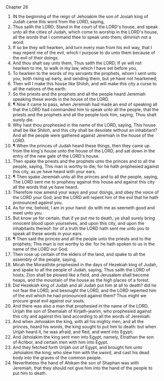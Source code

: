 

Chapter 26

1. IN the beginning of the reign of Jehoiakim the son of Josiah king of Judah came this word from the LORD, saying,
2. Thus saith the LORD; Stand in the court of the LORD's house, and speak unto all the cities of Judah, which come to worship in the LORD's house, all the words that I command thee to speak unto them; diminish not a word:
3. If so be they will hearken, and turn every man from his evil way, that I may repent me of the evil, which I purpose to do unto them because of the evil of their doings.
4. And thou shalt say unto them, Thus saith the LORD; If ye will not hearken to me, to walk in my law, which I have set before you,
5. To hearken to the words of my servants the prophets, whom I sent unto you, both rising up early, and sending them, but ye have not hearkened;
6. Then will I make this house like Shiloh, and will make this city a curse to all the nations of the earth.
7. So the priests and the prophets and all the people heard Jeremiah speaking these words in the house of the LORD.
8. ¶ Now it came to pass, when Jeremiah had made an end of speaking all that the LORD had commanded him to speak unto all the people, that the priests and the prophets and all the people took him, saying, Thou shalt surely die.
9. Why hast thou prophesied in the name of the LORD, saying, This house shall be like Shiloh, and this city shall be desolate without an inhabitant?  And all the people were gathered against Jeremiah in the house of the LORD.
10. ¶ When the princes of Judah heard these things, then they came up from the king's house unto the house of the LORD, and sat down in the entry of the new gate of the LORD's house.
11. Then spake the priests and the prophets unto the princes and to all the people, saying, This man is worthy to die; for he hath prophesied against this city, as ye have heard with your ears.
12. ¶ Then spake Jeremiah unto all the princes and to all the people, saying, The LORD sent me to prophesy against this house and against this city all the words that ye have heard.
13. Therefore now amend your ways and your doings, and obey the voice of the LORD your God; and the LORD will repent him of the evil that he hath pronounced against you.
14. As for me, behold, I am in your hand: do with me as seemeth good and meet unto you.
15. But know ye for certain, that if ye put me to death, ye shall surely bring innocent blood upon yourselves, and upon this city, and upon the inhabitants thereof: for of a truth the LORD hath sent me unto you to speak all these words in your ears.
16. ¶ Then said the princes and all the people unto the priests and to the prophets; This man is not worthy to die: for he hath spoken to us in the name of the LORD our God.
17. Then rose up certain of the elders of the land, and spake to all the assembly of the people, saying,
18. Micah the Morasthite prophesied in the days of Hezekiah king of Judah, and spake to all the people of Judah, saying, Thus saith the LORD of hosts; Zion shall be plowed like a field, and Jerusalem shall become heaps, and the mountain of the house as the high places of a forest.
19. Did Hezekiah king of Judah and all Judah put him at all to death?  did he not fear the LORD, and besought the LORD, and the LORD repented him of the evil which he had pronounced against them?  Thus might we procure great evil against our souls.
20. And there was also a man that prophesied in the name of the LORD, Urijah the son of Shemaiah of Kirjath-jearim, who prophesied against this city and against this land according to all the words of Jeremiah:
21. And when Jehoiakim the king, with all his mighty men, and all the princes, heard his words, the king sought to put him to death: but when Urijah heard it, he was afraid, and fled, and went into Egypt;
22. And Jehoiakim the king sent men into Egypt, namely, Elnathan the son of Achbor, and certain men with him into Egypt.
23. And they fetched forth Urijah out of Egypt, and brought him unto Jehoiakim the king; who slew him with the sword, and cast his dead body into the graves of the common people.
24. Nevertheless the hand of Ahikam the son of Shaphan was with Jeremiah, that they should not give him into the hand of the people to put him to death.
